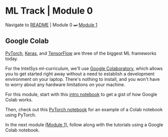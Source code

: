 # ML Track | Module 0
Navigate to [README](README.md) | Module 0 ⏭ [Module 1](module1.md)

## Google Colab
[PyTorch](http://pytorch.org), [Keras](http://keras.io), and [TensorFlow](http://tensorflow.org) are three of the biggest ML frameworks today. 

For the IntelSys ml-curriculum, we'll use [Google Colaboratory](https://www.youtube.com/watch?v=inN8seMm7UI), which allows you to get started right away without a need to establish a development environment on your laptop. There's nothing to install, and you won't have to worry about any hardware limitations on your machine.

For this module, start with this [intro notebook](https://colab.research.google.com/notebooks/intro.ipynb) to get a gist of how Google Colab works.

Then, check out this [PyTorch notebook](https://colab.research.google.com/drive/1gCgtlnMPVWY0l1ra8ssS0EzJiWaVR4Pk) for an example of a Colab notebook using PyTorch.

In the next module [(Module 1)](module1.md), follow along with the tutorials using a Google Colab notebook.